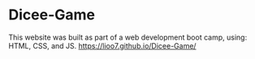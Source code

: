 # Dicee-Game
This website was built as part of a web development boot camp, using: HTML, CSS, and JS.
https://lioo7.github.io/Dicee-Game/
